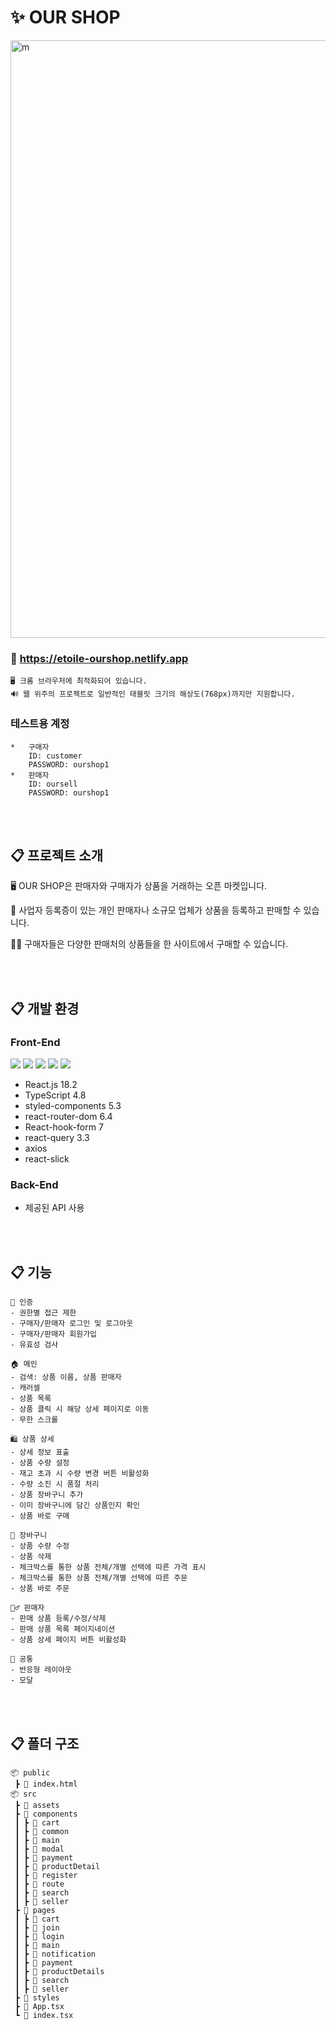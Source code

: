 # ✨ OUR SHOP

<img width="956" alt="m" src="https://user-images.githubusercontent.com/102905624/208031267-8557a802-6d20-4fc4-b131-92ada1667f2b.png">

### 📍 https://etoile-ourshop.netlify.app

```
🖥 크롬 브라우저에 최적화되어 있습니다.
🔊 웹 위주의 프로젝트로 일반적인 태블릿 크기의 해상도(768px)까지만 지원합니다.
```

### 테스트용 계정

```
*   구매자
    ID: customer
    PASSWORD: ourshop1
*   판매자
    ID: oursell
    PASSWORD: ourshop1
```

<br><br>

## 📋 프로젝트 소개

🖥 OUR SHOP은 판매자와 구매자가 상품을 거래하는 오픈 마켓입니다.

💁 사업자 등록증이 있는 개인 판매자나 소규모 업체가 상품을 등록하고 판매할 수 있습니다.

🙋‍♀️ 구매자들은 다양한 판매처의 상품들을 한 사이트에서 구매할 수 있습니다.

<br><br>

## 📋 개발 환경

### Front-End

<img src="https://img.shields.io/badge/React-61DAFB?style=for-the-badge&logo=React&logoColor=white"> <img src="https://img.shields.io/badge/TypeScript-3178C6?style=for-the-badge&logo=TypeScript&logoColor=white"> <img src="https://img.shields.io/badge/styled-components-DB7093?style=for-the-badge&logo=styled-components&logoColor=white"> <img src="https://img.shields.io/badge/ReactHookForm-EC5990?style=for-the-badge&logo=ReactHookForm&logoColor=white"> <img src="https://img.shields.io/badge/ReactQuery-FF4154?style=for-the-badge&logo=ReactQuery&logoColor=white">

-   React.js 18.2
-   TypeScript 4.8
-   styled-components 5.3
-   react-router-dom 6.4
-   React-hook-form 7
-   react-query 3.3
-   axios
-   react-slick

### Back-End

-   제공된 API 사용

<br><br>

## 📋 기능

```
🔐 인증
- 권한별 접근 제한
- 구매자/판매자 로그인 및 로그아웃
- 구매자/판매자 회원가입
- 유효성 검사

🏠 메인
- 검색: 상품 이름, 상품 판매자
- 캐러셀
- 상품 목록
- 상품 클릭 시 해당 상세 페이지로 이동
- 무한 스크롤

🛍 상품 상세
- 상세 정보 표출
- 상품 수량 설정
- 재고 초과 시 수량 변경 버튼 비활성화
- 수량 소진 시 품절 처리
- 상품 장바구니 추가
- 이미 장바구니에 담긴 상품인지 확인
- 상품 바로 구매

🛒 장바구니
- 상품 수량 수정
- 상품 삭제
- 체크박스를 통한 상품 전체/개별 선택에 따른 가격 표시
- 체크박스를 통한 상품 전체/개별 선택에 따른 주문
- 상품 바로 주문

💁‍♂️ 판매자
- 판매 상품 등록/수정/삭제
- 판매 상품 목록 페이지네이션
- 상품 상세 페이지 버튼 비활성화

🎾 공통
- 반응형 레이아웃
- 모달
```

<br><br>

## 📋 폴더 구조

```
📦 public
 ┣ 📃 index.html
📦 src
 ┣ 📂 assets
 ┣ 📂 components
 ┃ ┣ 📂 cart
 ┃ ┣ 📂 common
 ┃ ┣ 📂 main
 ┃ ┣ 📂 modal
 ┃ ┣ 📂 payment
 ┃ ┣ 📂 productDetail
 ┃ ┣ 📂 register
 ┃ ┣ 📂 route
 ┃ ┣ 📂 search
 ┃ ┣ 📂 seller
 ┣ 📂 pages
 ┃ ┣ 📂 cart
 ┃ ┣ 📂 join
 ┃ ┣ 📂 login
 ┃ ┣ 📂 main
 ┃ ┣ 📂 notification
 ┃ ┣ 📂 payment
 ┃ ┣ 📂 productDetails
 ┃ ┣ 📂 search
 ┃ ┣ 📂 seller
 ┣ 📂 styles
 ┣ 📃 App.tsx
 ┗ 📃 index.tsx
```
